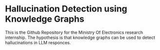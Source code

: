 # Hallucination Detection using Knowledge Graphs 

This is the Github Repository for the Ministry Of Electronics research internship. The hypothesis is that knowledge graphs can be used to detect hallucinations in LLM responces. 
